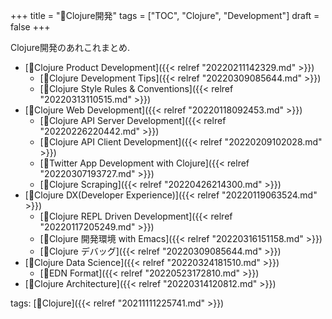 +++
title = "📂Clojure開発"
tags = ["TOC", "Clojure", "Development"]
draft = false
+++

Clojure開発のあれこれまとめ.

-   [📝Clojure Product Development]({{< relref "20220211142329.md" >}})
    -   [📝Clojure Development Tips]({{< relref "20220309085644.md" >}})
    -   [📝Clojure Style Rules & Conventions]({{< relref "20220313110515.md" >}})
-   [📝Clojure Web Development]({{< relref "20220118092453.md" >}})
    -   [📝Clojure API Server Development]({{< relref "20220226220442.md" >}})
    -   [📝Clojure API Client Development]({{< relref "20220209102028.md" >}})
    -   [📝Twitter App Development with Clojure]({{< relref "20220307193727.md" >}})
    -   [📝Clojure Scraping]({{< relref "20220426214300.md" >}})
-   [📝Clojure DX(Developer Experience)]({{< relref "20220119063524.md" >}})
    -   [📝Clojure REPL Driven Development]({{< relref "20220117205249.md" >}})
    -   [📝Clojure 開発環境 with Emacs]({{< relref "20220316151158.md" >}})
    -   [📝Clojure デバッグ]({{< relref "20220309085644.md" >}})
-   [📝Clojure Data Science]({{< relref "20220324181510.md" >}})
    -   [📝EDN Format]({{< relref "20220523172810.md" >}})
-   [📝Clojure Architecture]({{< relref "20220314120812.md" >}})

tags: [🔖Clojure]({{< relref "20211111225741.md" >}})
